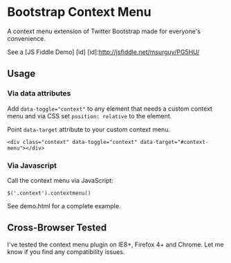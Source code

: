 Bootstrap Context Menu
======================

A context menu extension of Twitter Bootstrap made for everyone's convenience.

See a [JS Fiddle Demo] [id]
[id]:http://jsfiddle.net/msurguy/PG5HU/

Usage
-----

### Via data attributes

Add `data-toggle="context"` to any element that needs a custom context menu and via CSS set `position: relative` to the element.

Point `data-target` attribute to your custom context menu.

`<div class="context" data-toggle="context" data-target="#context-menu"></div>`

### Via Javascript

Call the context menu via JavaScript:

`$('.context').contextmenu()`

See demo.html for a complete example.

Cross-Browser Tested
--------------------

I've tested the context menu plugin on IE8+, Firefox 4+ and Chrome. Let me know if you find any compatibility issues.